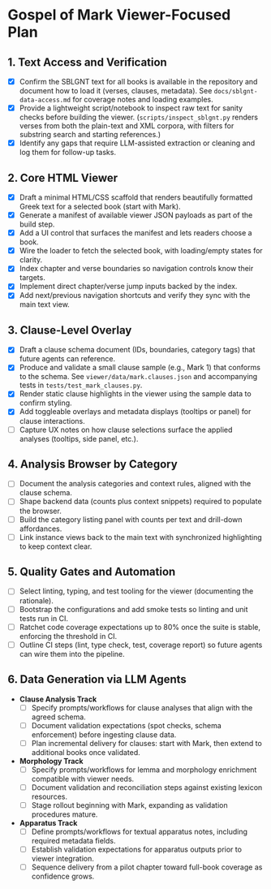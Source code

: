 # Gospel of Mark Viewer-Focused Plan

## 1. Text Access and Verification
- [x] Confirm the SBLGNT text for all books is available in the repository and document how to load it (verses, clauses, metadata). See `docs/sblgnt-data-access.md` for coverage notes and loading examples.
- [x] Provide a lightweight script/notebook to inspect raw text for sanity checks before building the viewer. (`scripts/inspect_sblgnt.py` renders verses from both the plain-text and XML corpora, with filters for substring search and starting references.)
- [x] Identify any gaps that require LLM-assisted extraction or cleaning and log them for follow-up tasks.

## 2. Core HTML Viewer
- [x] Draft a minimal HTML/CSS scaffold that renders beautifully formatted Greek text for a selected book (start with Mark).
- [x] Generate a manifest of available viewer JSON payloads as part of the build step.
- [x] Add a UI control that surfaces the manifest and lets readers choose a book.
- [x] Wire the loader to fetch the selected book, with loading/empty states for clarity.
- [x] Index chapter and verse boundaries so navigation controls know their targets.
- [x] Implement direct chapter/verse jump inputs backed by the index.
- [x] Add next/previous navigation shortcuts and verify they sync with the main text view.

## 3. Clause-Level Overlay
- [x] Draft a clause schema document (IDs, boundaries, category tags) that future agents can reference.
- [x] Produce and validate a small clause sample (e.g., Mark 1) that conforms to the schema. See `viewer/data/mark.clauses.json` and accompanying tests in `tests/test_mark_clauses.py`.
- [x] Render static clause highlights in the viewer using the sample data to confirm styling.
- [x] Add toggleable overlays and metadata displays (tooltips or panel) for clause interactions.
- [ ] Capture UX notes on how clause selections surface the applied analyses (tooltips, side panel, etc.).

## 4. Analysis Browser by Category
- [ ] Document the analysis categories and context rules, aligned with the clause schema.
- [ ] Shape backend data (counts plus context snippets) required to populate the browser.
- [ ] Build the category listing panel with counts per text and drill-down affordances.
- [ ] Link instance views back to the main text with synchronized highlighting to keep context clear.

## 5. Quality Gates and Automation
- [ ] Select linting, typing, and test tooling for the viewer (documenting the rationale).
- [ ] Bootstrap the configurations and add smoke tests so linting and unit tests run in CI.
- [ ] Ratchet code coverage expectations up to 80% once the suite is stable, enforcing the threshold in CI.
- [ ] Outline CI steps (lint, type check, test, coverage report) so future agents can wire them into the pipeline.

## 6. Data Generation via LLM Agents
- **Clause Analysis Track**
  - [ ] Specify prompts/workflows for clause analyses that align with the agreed schema.
  - [ ] Document validation expectations (spot checks, schema enforcement) before ingesting clause data.
  - [ ] Plan incremental delivery for clauses: start with Mark, then extend to additional books once validated.
- **Morphology Track**
  - [ ] Specify prompts/workflows for lemma and morphology enrichment compatible with viewer needs.
  - [ ] Document validation and reconciliation steps against existing lexicon resources.
  - [ ] Stage rollout beginning with Mark, expanding as validation procedures mature.
- **Apparatus Track**
  - [ ] Define prompts/workflows for textual apparatus notes, including required metadata fields.
  - [ ] Establish validation expectations for apparatus outputs prior to viewer integration.
  - [ ] Sequence delivery from a pilot chapter toward full-book coverage as confidence grows.
